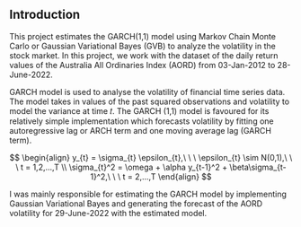 ## Introduction
This project estimates the GARCH(1,1) model using Markov Chain Monte Carlo or Gaussian Variational Bayes (GVB) to analyze the volatility in the stock market. In this project, we work with the dataset of the daily return values of the Australia All Ordinaries Index (AORD) from 03-Jan-2012 to 28-June-2022. 

GARCH model is used to analyse the volatility of financial time series data. The model takes in values of the past squared observations and volatility to model the variance at time 𝑡. The GARCH (1,1) model is favoured for its relatively simple implementation which forecasts volatility by fitting one autoregressive lag or ARCH term and one moving average lag (GARCH term).

$$ \begin{align}
y_{t} = \sigma_{t} \epsilon_{t},\ \ \  \epsilon_{t} \sim N(0,1),\ \ \ t = 1,2,...,T \\
\sigma_{t}^2 = \omega + \alpha y_{t-1}^2 + \beta\sigma_{t-1}^2,\ \ \ t = 2,...,T 
\end{align} $$

I was mainly responsible for estimating the GARCH model by implementing Gaussian Variational Bayes and generating the forecast of the AORD volatility for 29-June-2022 with the estimated model. 

